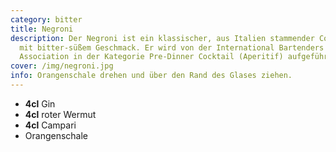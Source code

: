 ```yaml
---
category: bitter
title: Negroni
description: Der Negroni ist ein klassischer, aus Italien stammender Cocktail
  mit bitter-süßem Geschmack. Er wird von der International Bartenders
  Association in der Kategorie Pre-Dinner Cocktail (Aperitif) aufgeführt.
cover: /img/negroni.jpg
info: Orangenschale drehen und über den Rand des Glases ziehen.
---
```

* **4cl** Gin
* **4cl** roter Wermut
* **4cl** Campari
* Orangenschale
